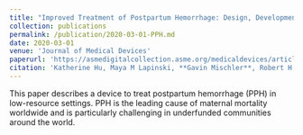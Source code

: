 ```yaml
---
title: "Improved Treatment of Postpartum Hemorrhage: Design, Development, and Bench-Top Validation of a Reusable Intrauterine Tamponade Device for Low-Resource Settings"
collection: publications
permalink: /publication/2020-03-01-PPH.md
date: 2020-03-01
venue: 'Journal of Medical Devices'
paperurl: 'https://asmedigitalcollection.asme.org/medicaldevices/article/1072514/Improved-Treatment-of-Postpartum-Hemorrhage-Design?casa_token=odDurgSLQo4AAAAA:TANdPDSIjncMUfBRBDc-Q1sj7kQcbjORuEPwDF8kA2rHkXk9SYkmbjaDnn1OyoMxxtI1QAHP'
citation: 'Katherine Hu, Maya M Lapinski, **Gavin Mischler**, Robert H Allen, Amir Manbachi, Rachel Chan Seay (2020) &quot;Improved Treatment of Postpartum Hemorrhage: Design, Development, and Bench-Top Validation of a Reusable Intrauterine Tamponade Device for Low-Resource Settings.&quot; <i>Journal of Medical Devices</i>. 14(1).'
---
```

This paper describes a device to treat postpartum hemorrhage (PPH) in low-resource settings. PPH is the leading cause of maternal mortality worldwide and is particularly challenging in underfunded communities around the world.
